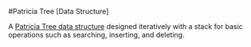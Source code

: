 #Patricia Tree [Data Structure]

A [Patricia Tree data structure](http://en.wikipedia.org/wiki/Radix_tree) designed iteratively with a stack for basic operations such as searching, inserting, and deleting.
